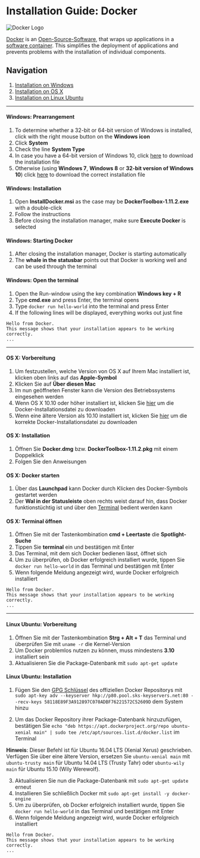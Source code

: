 # Installation Guide: Docker

![Docker Logo](https://upload.wikimedia.org/wikipedia/commons/7/79/Docker_%28container_engine%29_logo.png)

[Docker](https://www.docker.com) is an [Open-Source-Software](https://de.wikipedia.org/wiki/Open_Source), that wraps up applications in a [software container](https://en.wikipedia.org/wiki/Operating-system-level_virtualization). This simplifies the deployment of applications and prevents problems with the installation of individual components.

## Navigation
1. [Installation on Windows](#windows-vorbereitung)
2. [Installation on OS X](#os-x-vorbereitung)
3. [Installation on Linux Ubuntu](#linux-ubuntu-vorbereitung)

***

#### Windows: Prearrangement
1. To determine whether a 32-bit or 64-bit version of Windows is installed, click with the right mouse button on the **Windows icon**
2. Click **System**
3. Check the line **System Type**
4. In case you have a 64-bit version of Windows 10, click [here](https://download.docker.com/win/beta/InstallDocker.msi) to download the installation file
5. Otherwise (using **Windows 7**, **Windows 8** or **32-bit version of Windows 10**) click [here](https://github.com/docker/toolbox/releases/download/v1.11.2/DockerToolbox-1.11.2.exe) to download the correct installation file

#### Windows: Installation
1. Open **InstallDocker.msi** as the case may be **DockerToolbox-1.11.2.exe** with a double-click
2. Follow the instructions
3. Before closing the installation manager, make sure **Execute Docker** is selected

#### Windows: Starting Docker
1. After closing the installation manager, Docker is starting automatically
2. The **whale in the statusbar** points out that Docker is working well and can be used through the terminal

#### Windows: Open the terminal
1. Open the Run-window using the key combination **Windows key + R**
2. Type **cmd.exe** and press Enter, the terminal opens
3. Type `docker run hello-world` into the terminal and press Enter
5. If the following lines will be displayed, everything works out just fine

~~~
Hello from Docker.
This message shows that your installation appears to be working correctly.
...
~~~

***

#### OS X: Vorbereitung
1. Um festzustellen, welche Version von OS X auf Ihrem Mac installiert ist, klicken oben links auf das **Apple-Symbol**
2. Klicken Sie auf **Über diesen Mac**
3. Im nun geöffneten Fenster kann die Version des Betriebssystems eingesehen werden
4. Wenn OS X 10.10 oder höher installiert ist, klicken Sie [hier](https://download.docker.com/mac/beta/Docker.dmg) um die Docker-Installationsdatei zu downloaden
5. Wenn eine ältere Version als 10.10 installiert ist, klicken Sie [hier](https://github.com/docker/toolbox/releases/download/v1.11.2/DockerToolbox-1.11.2.pkg) um die korrekte Docker-Installationsdatei zu downloaden

#### OS X: Installation
1. Öffnen Sie **Docker.dmg** bzw. **DockerToolbox-1.11.2.pkg** mit einem Doppelklick
2. Folgen Sie den Anweisungen

#### OS X: Docker starten
1. Über das **Launchpad** kann Docker durch Klicken des Docker-Symbols gestartet werden
2. Der **Wal in der Statusleiste** oben rechts weist darauf hin, dass Docker funktionstüchtig ist und über den [Terminal](https://de.wikipedia.org/wiki/Terminal_(Computer)) bedient werden kann

#### OS X: Terminal öffnen
1. Öffnen Sie mit der Tastenkombination **cmd + Leertaste** die **Spotlight-Suche**
2. Tippen Sie **terminal** ein und bestätigen mit Enter
3. Das Terminal, mit dem sich Docker bedienen lässt, öffnet sich
4. Um zu überprüfen, ob Docker erfolgreich installiert wurde, tippen Sie `docker run hello-world` in das Terminal und bestätigen mit Enter
5. Wenn folgende Meldung angezeigt wird, wurde Docker erfolgreich installiert

~~~
Hello from Docker.
This message shows that your installation appears to be working correctly.
...
~~~

***

#### Linux Ubuntu: Vorbereitung
1. Öffnen Sie mit der Tastenkombination **Strg + Alt + T** das Terminal und überprüfen Sie mit `uname -r` die Kernel-Version
2. Um Docker problemlos nutzen zu können, muss mindestens **3.10** installiert sein
3. Aktualisieren Sie die Package-Datenbank mit `sudo apt-get update`

#### Linux Ubuntu: Installation
1. Fügen Sie den [GPG Schlüssel](https://de.wikipedia.org/wiki/GNU_Privacy_Guard) des offiziellen Docker Repositorys mit `sudo apt-key adv --keyserver hkp://p80.pool.sks-keyservers.net:80 --recv-keys 58118E89F3A912897C070ADBF76221572C52609D` dem System hinzu

2. Um das Docker Repository ihrer Package-Datenbank hinzuzufügen, bestätigen Sie `echo "deb https://apt.dockerproject.org/repo ubuntu-xenial main" | sudo tee /etc/apt/sources.list.d/docker.list` im Terminal

**Hinweis**: Dieser Befehl ist für Ubuntu 16.04 LTS (Xenial Xerus) geschrieben. Verfügen Sie über eine ältere Version, ersetzen Sie `ubuntu-xenial main` mit `ubuntu-trusty main` für Ubuntu 14.04 LTS (Trusty Tahr) oder `ubuntu-wily main` für Ubuntu 15.10 (Wily Werewolf).

3. Aktualisieren Sie nun die Package-Datenbank mit `sudo apt-get update` erneut
4. Installieren Sie schließlich Docker mit `sudo apt-get install -y docker-engine`
5. Um zu überprüfen, ob Docker erfolgreich installiert wurde, tippen Sie `docker run hello-world` in das Terminal und bestätigen mit Enter
6. Wenn folgende Meldung angezeigt wird, wurde Docker erfolgreich installiert

~~~
Hello from Docker.
This message shows that your installation appears to be working correctly.
...
~~~
